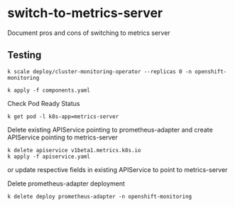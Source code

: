 # switch-to-metrics-server
Document pros and cons of switching to metrics server

## Testing

```
k scale deploy/cluster-monitoring-operator --replicas 0 -n openshift-monitoring
```

```
k apply -f components.yaml
```

Check Pod Ready Status

```
k get pod -l k8s-app=metrics-server
```

Delete existing APIService pointing to prometheus-adapter and create APIService pointing to metrics-server

```
k delete apiservice v1beta1.metrics.k8s.io
k apply -f apiservice.yaml
```

or update respective fields in existing APIService to point to metrics-server


Delete prometheus-adapter deployment

```
k delete deploy prometheus-adapter -n openshift-monitoring
```
